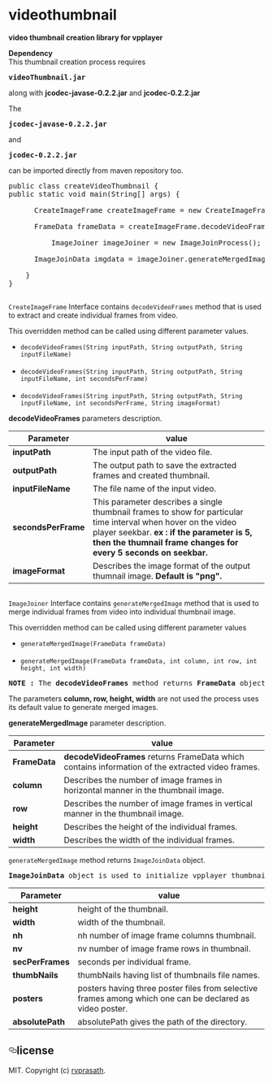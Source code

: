 # videothumbnail
<b>video thumbnail creation library for vpplayer</b>

<b>Dependency</b><br/>
This thumbnail creation process requires <pre><b>videoThumbnail.jar</b></pre> along with <b>jcodec-javase-0.2.2.jar</b> and <b>jcodec-0.2.2.jar</b>

The <pre><b>jcodec-javase-0.2.2.jar</b></pre> and <pre><b>jcodec-0.2.2.jar</b></pre> can be imported directly from maven repository too.


<pre>
public class createVideoThumbnail {	
public static void main(String[] args) {
  
	  CreateImageFrame createImageFrame = new CreateImageFrameProcess();
    
	  FrameData frameData = createImageFrame.decodeVideoFrames(inputPath, outputpath, filename, secondsperframe, imageformat);
    
          ImageJoiner imageJoiner = new ImageJoinProcess();
    
	  ImageJoinData imgdata = imageJoiner.generateMergedImage(frameData, column, row, height, width);
    
	}
}
</pre>
<h2></h2>

<code>CreateImageFrame</code> Interface contains <code>decodeVideoFrames</code> method that is used to extract and create individual frames from video.<br/>

This overridden method can be called using different parameter values.<br/>
<ul><li><code>decodeVideoFrames(String inputPath, String outputPath, String inputFileName)</code></li><br/>
<li><code>decodeVideoFrames(String inputPath, String outputPath, String inputFileName, int secondsPerFrame)</code></li><br/>
<li><code>decodeVideoFrames(String inputPath, String outputPath, String inputFileName, int secondsPerFrame, String imageFormat)</code></li></ul>

<b>decodeVideoFrames</b> parameters description.<br/>

<table>
<thead>
<tr>
<th>Parameter</th>
<th>value</th>
</tr>
</thead>
<tbody>
<tr>
<td><b>inputPath</b></td>
<td>The input path of the video file.</td>
</tr>
<tr>
<td><b>outputPath</b></td>
<td>The output path to save the extracted frames and created thumbnail.</td>
</tr>
<tr>
<td><b>inputFileName</b></td>
<td>The file name of the input video.</td>
</tr>
<tr>
<td><b>secondsPerFrame</b></td>
<td>This parameter describes a single thumbnail frames to show for particular time interval when hover on the video player seekbar.
<b>ex : if the parameter is 5, then the thumnail frame changes for every 5 seconds on seekbar.<b/></td>
</tr>
<tr>
<td><b>imageFormat</b></td>
<td>Describes the image format of the output thumnail image. <b>Default is "png".</b></td>
</tr>
</tbody>
</table>
<h2></h2>

<code>ImageJoiner</code> Interface contains <code>generateMergedImage</code> method that is used to merge individual frames from video into individual thumbnail image.<br/>

This overridden method can be called using different parameter values<br/>
<ul><li><code>generateMergedImage(FrameData frameData)</code></li><br/>
<li><code>generateMergedImage(FrameData frameData, int column, int row, int height, int width)</code></li></ul>

<pre><b>NOTE : </b>The <b>decodeVideoFrames</b> method returns <b>FrameData</b> object that is needed to initiate merge image process.</pre>

The parameters <b>column, row, height, width</b> are not used the process uses its default value to generate merged images.

<b>generateMergedImage</b> parameter description.<br/>

<table>
<thead>
<tr>
<th>Parameter</th>
<th>value</th>
</tr>
</thead>
<tbody>
<tr>
<td><b>FrameData</b></td>
<td><b>decodeVideoFrames</b> returns FrameData</b> which contains information of the extracted video frames.</td>
</tr>
<tr>
<td><b>column</b></td>
<td>Describes the number of image frames in horizontal manner in the thumbnail image.</td>
</tr>
<tr>
<td><b>row</b></td>
<td>Describes the number of image frames in vertical manner in the thumbnail image.</td>
</tr>
<tr>
<td><b>height</b></td>
<td>Describes the height of the individual frames.</td>
</tr>
<tr>
<td><b>width</b></td>
<td>Describes the width of the individual frames.</td>
</tr>
</tbody>
</table>

<code>generateMergedImage</code> method returns <code>ImageJoinData</code> object.<br/>
<pre><b>ImageJoinData</b> object is used to initialize vpplayer thumbnail by passing it as a parameter.</pre>

<table>
<thead>
<tr>
<th>Parameter</th>
<th>value</th>
</tr>
</thead>
<tbody>
<tr>
<td><b>height</b></td>
<td>height of the thumbnail.</td>
</tr>
<tr>
<td><b>width</b></td>
<td>width of the thumbnail.</td>
</tr>
<tr>
<td><b>nh</b></td>
<td>nh number of image frame columns thumbnail.</td>
</tr>
<tr>
<td><b>nv</b></td>
<td>nv number of image frame rows in thumbnail.</td>
</tr>
<tr>
<td><b>secPerFrames</b></td>
<td>seconds per individual frame.</td>
</tr>
<tr>
<td><b>thumbNails</b></td>
<td>thumbNails having list of thumbnails file names.</td>
</tr>
<tr>
<td><b>posters</b></td>
<td>posters having three poster files from selective frames among which one can be declared as video poster.</td>
</tr>
<tr>
<td><b>absolutePath</b></td>
<td>absolutePath gives the path of the directory.</td>
</tr>
</tbody>
</table>


<h2><a href="#license" aria-hidden="true" class="anchor" id="user-content-license"><svg aria-hidden="true" class="octicon octicon-link" height="16" version="1.1" viewBox="0 0 16 16" width="16"><path fill-rule="evenodd" d="M4 9h1v1H4c-1.5 0-3-1.69-3-3.5S2.55 3 4 3h4c1.45 0 3 1.69 3 3.5 0 1.41-.91 2.72-2 3.25V8.59c.58-.45 1-1.27 1-2.09C10 5.22 8.98 4 8 4H4c-.98 0-2 1.22-2 2.5S3 9 4 9zm9-3h-1v1h1c1 0 2 1.22 2 2.5S13.98 12 13 12H9c-.98 0-2-1.22-2-2.5 0-.83.42-1.64 1-2.09V6.25c-1.09.53-2 1.84-2 3.25C6 11.31 7.55 13 9 13h4c1.45 0 3-1.69 3-3.5S14.5 6 13 6z"></path></svg></a>license</h2>
<p>MIT. Copyright (c) <a href="https://github.com/rvprasath/" rel="nofollow">rvprasath</a>.</p>
